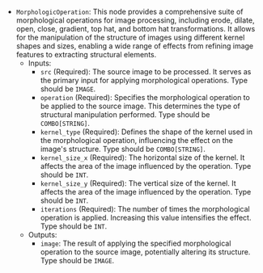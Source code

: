 - `MorphologicOperation`: This node provides a comprehensive suite of morphological operations for image processing, including erode, dilate, open, close, gradient, top hat, and bottom hat transformations. It allows for the manipulation of the structure of images using different kernel shapes and sizes, enabling a wide range of effects from refining image features to extracting structural elements.
    - Inputs:
        - `src` (Required): The source image to be processed. It serves as the primary input for applying morphological operations. Type should be `IMAGE`.
        - `operation` (Required): Specifies the morphological operation to be applied to the source image. This determines the type of structural manipulation performed. Type should be `COMBO[STRING]`.
        - `kernel_type` (Required): Defines the shape of the kernel used in the morphological operation, influencing the effect on the image's structure. Type should be `COMBO[STRING]`.
        - `kernel_size_x` (Required): The horizontal size of the kernel. It affects the area of the image influenced by the operation. Type should be `INT`.
        - `kernel_size_y` (Required): The vertical size of the kernel. It affects the area of the image influenced by the operation. Type should be `INT`.
        - `iterations` (Required): The number of times the morphological operation is applied. Increasing this value intensifies the effect. Type should be `INT`.
    - Outputs:
        - `image`: The result of applying the specified morphological operation to the source image, potentially altering its structure. Type should be `IMAGE`.
